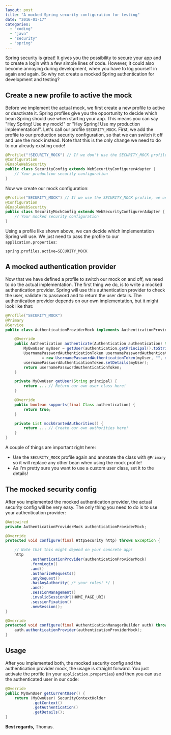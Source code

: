 ```yaml
---
layout: post
title: "A mocked Spring security configuration for testing"
date: "2016-01-17"
categories: 
  - "coding"
  - "java"
  - "security"
  - "spring"
---
```


Spring security is great! 
It gives you the possibility to secure your app and to create a login with a few simple lines of code. 
However, it could also become annoying during development, when you have to log yourself in again and again. 
So why not create a mocked Spring authentication for development and testing?

## Create a new profile to active the mock

Before we implement the actual mock, we first create a new profile to active or deactivate it. 
Spring profiles give you the opportunity to decide which bean Spring should use when starting your app. 
This means you can say "Hey Spring! Use my mock!" or "Hey Spring! Use my production implementation!". 
Let's call our profile `SECURITY_MOCK`. 
First, we add the profile to our production security configuration, so that we can switch it off and use the mock instead. 
Note that this is the only change we need to do to our already existing code!

````java
@Profile("!SECURITY_MOCK") // If we don't use the SECURITY_MOCK profile, we use this bean!
@Configuration
@EnableWebSecurity
public class SecurityConfig extends WebSecurityConfigurerAdapter {
    // Your production security configuration
}
````

Now we create our mock configuration:

````java
@Profile("SECURITY_MOCK") // If we use the SECURITY_MOCK profile, we use this bean!
@Configuration
@EnableWebSecurity
public class SecurityMockConfig extends WebSecurityConfigurerAdapter {
    // Your mocked security configuration
}
````

Using a profile like shown above, we can decide which implementation Spring will use. 
We just need to pass the profile to our `application.properties`:

````properties
spring.profiles.active=SECURITY_MOCK
````

## A mocked authentication provider

Now that we have defined a profile to switch our mock on and off, we need to do the actual implementation. 
The first thing we do, is to write a mocked authentication provider. 
Spring will use this authentication provider to check the user, validate its password and to return the user details. 
The authentication provider depends on our own implementation, but it might look like that:

````java
@Profile("SECURITY_MOCK")
@Primary
@Service
public class AuthenticationProviderMock implements AuthenticationProvider {

    @Override
    public Authentication authenticate(Authentication authentication) throws AuthenticationException {
        MyOwnUser myUser = getUser(authentication.getPrincipal().toString());
        UsernamePasswordAuthenticationToken usernamePasswordAuthenticationToken
                = new UsernamePasswordAuthenticationToken(myUser, "", mockGrantedAuthorities());
        usernamePasswordAuthenticationToken.setDetails(myUser);
        return usernamePasswordAuthenticationToken;
    }

    private MyOwnUser getUser(String principal) {
        return ... // Return our own user class here!
    }

    @Override
    public boolean supports(final Class authentication) {
        return true;
    }

    private List mockGrantedAuthorities() {
        return ... // Create our own authorities here!
    }
} 
````

A couple of things are important right here:

- Use the `SECURITY_MOCK` profile again and annotate the class with `@Primary` so it will replace any other bean when using the mock profile!
- As I'm pretty sure you want to use a custom user class, set it to the details!

## The mocked security config

After you implemented the mocked authentication provider, the actual security config will be very easy. 
The only thing you need to do is to use your authentication provider:

````java
@Autowired
private AuthenticationProviderMock authenticationProviderMock;

@Override
protected void configure(final HttpSecurity http) throws Exception {

    // Note that this might depend on your concrete app!
    http
           .authenticationProvider(authenticationProviderMock)
           .formLogin()
           .and()
           .authorizeRequests()
           .anyRequest()
           .hasAnyAuthority( /* your roles! */ )
           .and()
           .sessionManagement()
           .invalidSessionUrl(HOME_PAGE_URI)
           .sessionFixation()
           .newSession();
}

@Override
protected void configure(final AuthenticationManagerBuilder auth) throws Exception {
    auth.authenticationProvider(authenticationProviderMock);
}
````

## Usage

After you implemented both, the mocked security config and the authentication provider mock, the usage is straight forward. 
You just activate the profile (in your `application.properties`) and then you can use the authenticated user in our code:

````java
@Override
public MyOwnUser getCurrentUser() {
    return (MyOwnUser) SecurityContextHolder
            .getContext()
            .getAuthentication()
            .getDetails();
}
````

**Best regards,** Thomas.
